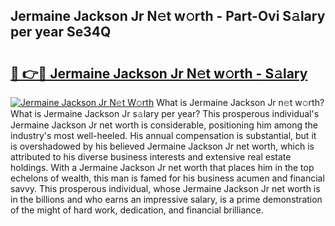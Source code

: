 ## Jermaine Jackson Jr N𝚎t w𝚘rth - Part-Ovi S𝚊lary per year Se34Q

# <h2><a href="http://gc1hvue.nevu.top/?p=Jermaine+Jackson+Jr">🔗 👉🔴 Jermaine Jackson Jr N𝚎t w𝚘rth - S𝚊lary</a></h2>

[![Jermaine Jackson Jr N𝚎t W𝚘rth](https://i.imgur.com/Oavwk0R.jpeg)](http://gc1hvue.nevu.top/?p=Jermaine+Jackson+Jr)
What is Jermaine Jackson Jr n𝚎t w𝚘rth? What is Jermaine Jackson Jr s𝚊lary per year?
This prosperous individual's Jermaine Jackson Jr net worth is considerable, positioning him among the industry's most well-heeled. His annual compensation is substantial, but it is overshadowed by his believed Jermaine Jackson Jr net worth, which is attributed to his diverse business interests and extensive real estate holdings. With a Jermaine Jackson Jr net worth that places him in the top echelons of wealth, this man is famed for his business acumen and financial savvy. This prosperous individual, whose Jermaine Jackson Jr net worth is in the billions and who earns an impressive salary, is a prime demonstration of the might of hard work, dedication, and financial brilliance.

